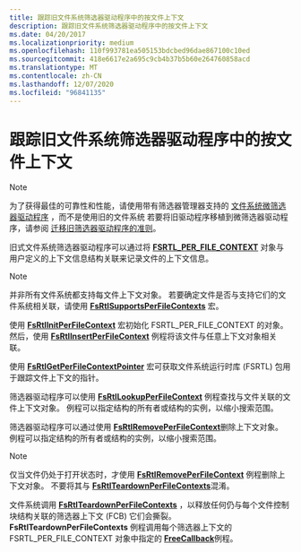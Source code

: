 ```yaml
---
title: 跟踪旧文件系统筛选器驱动程序中的按文件上下文
description: 跟踪旧文件系统筛选器驱动程序中的按文件上下文
ms.date: 04/20/2017
ms.localizationpriority: medium
ms.openlocfilehash: 110f993781ea505153bdcbed96dae867100c10ed
ms.sourcegitcommit: 418e6617e2a695c9cb4b37b5b60e264760858acd
ms.translationtype: MT
ms.contentlocale: zh-CN
ms.lasthandoff: 12/07/2020
ms.locfileid: "96841135"
---
```

# <a name="tracking-per-file-context-in-a-legacy-file-system-filter-driver"></a>跟踪旧文件系统筛选器驱动程序中的按文件上下文

> [!NOTE]
> 为了获得最佳的可靠性和性能，请使用带有筛选器管理器支持的 [文件系统微筛选器驱动程序](./filter-manager-concepts.md) ，而不是使用旧的文件系统 若要将旧驱动程序移植到微筛选器驱动程序，请参阅 [迁移旧筛选器驱动程序的准则](guidelines-for-porting-legacy-filter-drivers.md)。

旧式文件系统筛选器驱动程序可以通过将 [**FSRTL_PER_FILE_CONTEXT**](/windows-hardware/drivers/ddi/ntifs/ns-ntifs-_fsrtl_per_file_context) 对象与用户定义的上下文信息结构关联来记录文件的上下文信息。

> [!NOTE]
> 并非所有文件系统都支持每文件上下文对象。 若要确定文件是否与支持它们的文件系统相关联，请使用 [**FsRtlSupportsPerFileContexts**](/windows-hardware/drivers/ddi/ntifs/nf-ntifs-fsrtlsupportsperfilecontexts) 宏。

使用 [**FsRtlInitPerFileContext**](/previous-versions/ff546161(v=vs.85)) 宏初始化 FSRTL_PER_FILE_CONTEXT 的对象。 然后，使用 [**FsRtlInsertPerFileContext**](/windows-hardware/drivers/ddi/ntifs/nf-ntifs-fsrtlinsertperfilecontext) 例程将该文件与任意上下文对象相关联。

使用 [**FsRtlGetPerFileContextPointer**](/previous-versions/ff546051(v=vs.85)) 宏可获取文件系统运行时库 (FSRTL) 包用于跟踪文件上下文的指针。

筛选器驱动程序可以使用 [**FsRtlLookupPerFileContext**](/windows-hardware/drivers/ddi/ntifs/nf-ntifs-fsrtllookupperfilecontext) 例程查找与文件关联的文件上下文对象。 例程可以指定结构的所有者或结构的实例，以缩小搜索范围。

筛选器驱动程序可以通过使用 [**FsRtlRemovePerFileContext**](/windows-hardware/drivers/ddi/ntifs/nf-ntifs-fsrtlremoveperfilecontext)删除上下文对象。 例程可以指定结构的所有者或结构的实例，以缩小搜索范围。

> [!NOTE]
> 仅当文件仍处于打开状态时，才使用 [**FsRtlRemovePerFileContext**](/windows-hardware/drivers/ddi/ntifs/nf-ntifs-fsrtlremoveperfilecontext) 例程删除上下文对象。 不要将其与 [**FsRtlTeardownPerFileContexts**](/windows-hardware/drivers/ddi/ntifs/nf-ntifs-fsrtlteardownperfilecontexts)混淆。

文件系统调用 [**FsRtlTeardownPerFileContexts**](/windows-hardware/drivers/ddi/ntifs/nf-ntifs-fsrtlteardownperfilecontexts) ，以释放任何仍与每个文件控制块结构关联的筛选器上下文 (FCB) 它们会撕裂。 **FsRtlTeardownPerFileContexts** 例程调用每个筛选器上下文的 FSRTL_PER_FILE_CONTEXT 对象中指定的 [**FreeCallback**](./pfree-function.md)例程。

